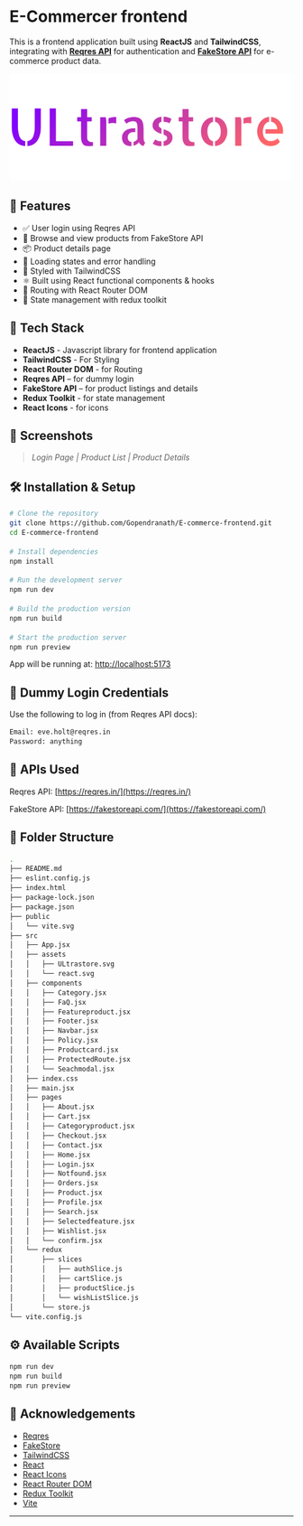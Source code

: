 # E-Commercer frontend

This is a frontend application built using **ReactJS** and **TailwindCSS**, integrating with **[Reqres API](https://reqres.in/)** for authentication and **[FakeStore API](https://fakestoreapi.com/)** for e-commerce product data.

<!-- markdownlint-disable MD033 MD045 -->
<p align="center">
    <img src="./src/assets/ULtrastore.svg">
</p>

## 🚀 Features

- ✅ User login using Reqres API
- 🛒 Browse and view products from FakeStore API
- 📦 Product details page
- 🔄 Loading states and error handling
- 💨 Styled with TailwindCSS
- ⚛️ Built using React functional components & hooks
- 🔁 Routing with React Router DOM
- 🏪 State management with redux toolkit

## 🧰 Tech Stack

- **ReactJS** - Javascript library for frontend application
- **TailwindCSS** - For Styling
- **React Router DOM** - for Routing
- **Reqres API** – for dummy login
- **FakeStore API** – for product listings and details
- **Redux Toolkit** - for state management
- **React Icons** - for icons

## 📸 Screenshots

<!-- Add screenshots here if you have them -->
> _Login Page | Product List | Product Details_

## 🛠️ Installation & Setup

```bash
# Clone the repository
git clone https://github.com/Gopendranath/E-commerce-frontend.git
cd E-commerce-frontend

# Install dependencies
npm install

# Run the development server
npm run dev

# Build the production version
npm run build

# Start the production server
npm run preview
```

App will be running at: [http://localhost:5173](http://localhost:5173/)

## 🔑 Dummy Login Credentials

Use the following to log in (from Reqres API docs):

```bash
Email: eve.holt@reqres.in
Password: anything
```

## 🔗 APIs Used

Reqres API: [https://reqres.in/](https://reqres.in/)

FakeStore API: [https://fakestoreapi.com/](https://fakestoreapi.com/)

## 📂 Folder Structure

```bash
.
├── README.md
├── eslint.config.js
├── index.html
├── package-lock.json
├── package.json
├── public
│   └── vite.svg
├── src
│   ├── App.jsx
│   ├── assets
│   │   ├── ULtrastore.svg
│   │   └── react.svg
│   ├── components
│   │   ├── Category.jsx
│   │   ├── FaQ.jsx
│   │   ├── Featureproduct.jsx
│   │   ├── Footer.jsx
│   │   ├── Navbar.jsx
│   │   ├── Policy.jsx
│   │   ├── Productcard.jsx
│   │   ├── ProtectedRoute.jsx
│   │   └── Seachmodal.jsx
│   ├── index.css
│   ├── main.jsx
│   ├── pages
│   │   ├── About.jsx
│   │   ├── Cart.jsx
│   │   ├── Categoryproduct.jsx
│   │   ├── Checkout.jsx
│   │   ├── Contact.jsx
│   │   ├── Home.jsx
│   │   ├── Login.jsx
│   │   ├── Notfound.jsx
│   │   ├── Orders.jsx
│   │   ├── Product.jsx
│   │   ├── Profile.jsx
│   │   ├── Search.jsx
│   │   ├── Selectedfeature.jsx
│   │   ├── Wishlist.jsx
│   │   └── confirm.jsx
│   └── redux
│       ├── slices
│       │   ├── authSlice.js
│       │   ├── cartSlice.js
│       │   ├── productSlice.js
│       │   └── wishListSlice.js
│       └── store.js
└── vite.config.js
```

## ⚙️ Available Scripts

```bash
npm run dev
npm run build
npm run preview
```

## 🙌 Acknowledgements

- [Reqres](https://reqres.in/)
- [FakeStore](https://fakestoreapi.com/)
- [TailwindCSS](https://tailwindcss.com/)
- [React](https://reactjs.org/)
- [React Icons](https://react-icons.github.io/react-icons/)
- [React Router DOM](https://reactrouter.com/en/main)
- [Redux Toolkit](https://redux-toolkit.js.org/)
- [Vite](https://vitejs.dev/)

---
